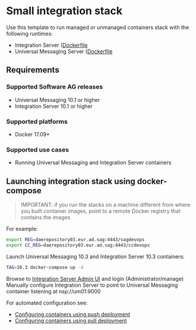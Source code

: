 <!-- Copyright 2013 - 2018 Software AG, Darmstadt, Germany and/or its licensors

   SPDX-License-Identifier: Apache-2.0

    Licensed under the Apache License, Version 2.0 (the "License");
    you may not use this file except in compliance with the License.
    You may obtain a copy of the License at

        http://www.apache.org/licenses/LICENSE-2.0

    Unless required by applicable law or agreed to in writing, software
    distributed under the License is distributed on an "AS IS" BASIS,
     WITHOUT WARRANTIES OR CONDITIONS OF ANY KIND, either express or implied.
     See the License for the specific language governing permissions and

     limitations under the License.                                                  

-->

# Small integration stack

Use this template to run managed or unmanaged containers stack with the following runtimes:

* Integration Server ([Dockerfile](../../containers/microservices-runtime/Dockerfile)
* Universal Messaging Server ([Dockerfile](../../universal-messaging/Dockerfile)

## Requirements

### Supported Software AG releases

* Universal Messaging 10.1 or higher
* Integration Server 10.1 or higher

### Supported platforms

* Docker 17.09+

### Supported use cases

* Running Universal Messaging and Integration Server containers

## Launching integration stack using docker-compose

> IMPORTANT: if you run the stacks on a machine different from where you built container images, point to a remote Docker registry that contains the images

For example:

```bash
export REG=daerepository03.eur.ad.sag:4443/sagdevops
export CC_REG=daerepository03.eur.ad.sag:4443/ccdevops
```

Launch Universal Messaging 10.3 and Integration Server 10.3 containers:

```bash
TAG=10.3 docker-compose up -d
```

Browse to [Integration Server Admin UI](http://localhost:5555) and login (Administrator/manage)
Manually configure Integration Server to point to Universal Messaging container listening at nsp://um01:9000

For automated configuration see:

* [Configuring containers using push deployment](../sag-um-is-push)
* [Configuring containers using pull deployment](../sag-um-is-pull)
